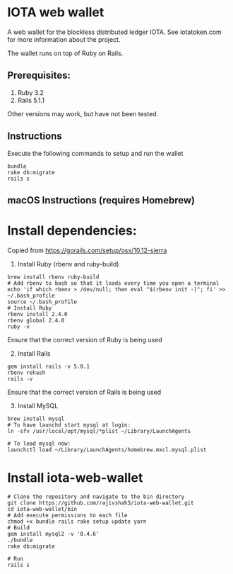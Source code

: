 # IOTA web wallet

A web wallet for the blockless distributed ledger IOTA. See iotatoken.com for more information about the project.

The wallet runs on top of Ruby on Rails.

## Prerequisites:
1) Ruby 3.2
2) Rails 5.1.1

Other versions may work, but have not been tested.

## Instructions
Execute the following commands to setup and run the wallet
```
bundle
rake db:migrate 
rails s

```

## macOS Instructions (requires Homebrew)
# Install dependencies:
Copied from https://gorails.com/setup/osx/10.12-sierra
1) Install Ruby (rbenv and ruby-build)
```
brew install rbenv ruby-build
# Add rbenv to bash so that it loads every time you open a terminal
echo 'if which rbenv > /dev/null; then eval "$(rbenv init -)"; fi' >> ~/.bash_profile
source ~/.bash_profile
# Install Ruby
rbenv install 2.4.0
rbenv global 2.4.0
ruby -v
```
Ensure that the correct version of Ruby is being used

2) Install Rails
```
gem install rails -v 5.0.1
rbenv rehash
rails -v
```
Ensure that the correct version of Rails is being used

3) Install MySQL
```
brew install mysql
# To have launchd start mysql at login:
ln -sfv /usr/local/opt/mysql/*plist ~/Library/LaunchAgents

# To load mysql now:
launchctl load ~/Library/LaunchAgents/homebrew.mxcl.mysql.plist
```

# Install iota-web-wallet
```
# Clone the repository and navigate to the bin directory
git clone https://github.com/rajivshah3/iota-web-wallet.git
cd iota-web-wallet/bin
# Add execute permissions to each file
chmod +x bundle rails rake setup update yarn
# Build
gem install mysql2 -v '0.4.6'
./bundle
rake db:migrate
```

```
# Run
rails s
```




